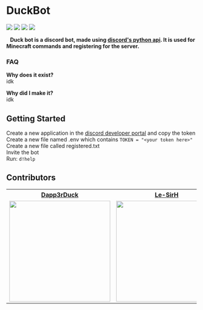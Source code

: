 # DuckBot
![](https://img.shields.io/badge/build-passing-green/?style=flat-square)
![](https://img.shields.io/github/repo-size/Dapp3rDuck/duckbot?style=flat-square)
![](https://img.shields.io/github/issues/Dapp3rDuck/duckbot?style=flat-square)
![](https://img.shields.io/github/v/release/Dapp3rDuck/duckbot?include_prereleases&style=flat-square)<br/>

**&nbsp;&nbsp;&nbsp;Duck bot is a discord bot, made using [discord's python api](https://discordpy.readthedocs.io/en/latest/). It is used for Minecraft commands and registering for the server.**

### FAQ
**Why does it exist?**<br>
idk

**Why did I make it?**<br>
idk

## Getting Started

Create a new application in the [discord developer portal](https://discord.com/developers/applications) and copy the token<br>
Create a new file named .env which contains ```TOKEN = "<your token here>"```<br>
Create a new file called registered.txt<br>
Invite the bot<br>
Run: ```d!help```

## Contributors
<table>
  <tr>
    <th><a href="https://github.com/Dapp3rDuck" target="_blank"><b>Dapp3rDuck</b></a></th>
    <th><a href="https://github.com/Le-SirH" target="_blank"><b>Le-SirH</b></a></th>
  </tr>
  <tr>
    <td><img width="267" src="https://avatars1.githubusercontent.com/u/55905788?s=400&v=4"></td>
    <td><img width="267" src="https://avatars0.githubusercontent.com/u/46948579?s=460&v=4"></td>
  </tr>
</table>
